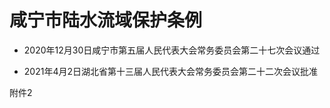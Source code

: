# 咸宁市陆水流域保护条例

- 2020年12月30日咸宁市第五届人民代表大会常务委员会第二十七次会议通过

- 2021年4月2日湖北省第十三届人民代表大会常务委员会第二十二次会议批准

<!-- INFO END -->

附件2
